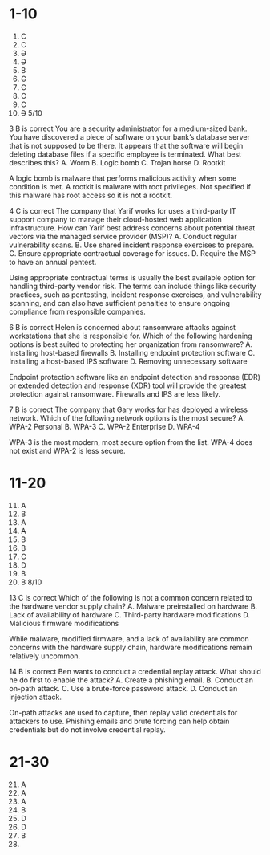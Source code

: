 # 1-10
1. C
2. C
3. ~~D~~
4. ~~D~~
5. B
6. ~~C~~
7. ~~C~~
8. C
9. C
10. ~~D~~
5/10

3 B is correct
You are a security administrator for a medium-sized bank. You have discovered a piece of
software on your bank’s database server that is not supposed to be there. It appears that the software will begin deleting database files if a specific employee is terminated. What best
describes this?
A. Worm
B. Logic bomb
C. Trojan horse
D. Rootkit

A logic bomb is malware that performs malicious activity when some condition is met. A rootkit is malware with root privileges. Not specified if this malware has root access so it is not a rootkit.

4 C is correct
The company that Yarif works for uses a third-party IT support company to manage their
cloud-hosted web application infrastructure. How can Yarif best address concerns about
potential threat vectors via the managed service provider (MSP)?
A. Conduct regular vulnerability scans.
B. Use shared incident response exercises to prepare.
C. Ensure appropriate contractual coverage for issues.
D. Require the MSP to have an annual pentest.

Using appropriate contractual terms is usually the best available option for handling third-party vendor risk. The terms can include things like security practices, such as pentesting, incident response exercises, and vulnerability scanning, and can also have sufficient penalties to ensure ongoing compliance from responsible companies.

6 B is correct
Helen is concerned about ransomware attacks against workstations that she is responsible for. Which of the following hardening options is best suited to protecting her organization from ransomware?
A. Installing host-based firewalls
B. Installing endpoint protection software
C. Installing a host-based IPS software
D. Removing unnecessary software

Endpoint protection software like an endpoint detection and response (EDR) or extended detection and response (XDR) tool will provide the greatest protection against ransomware. Firewalls and IPS are less likely.

7 B is correct
The company that Gary works for has deployed a wireless network. Which of the following network options is the most secure?
A. WPA-2 Personal
B. WPA-3
C. WPA-2 Enterprise
D. WPA-4

WPA-3 is the most modern, most secure option from the list. WPA-4 does not exist and WPA-2 is less secure.

# 11-20
11. A
12. B
13. ~~A~~
14. ~~A~~
15. B
16. B
17. C
18. D
19. B
20. B
8/10

13 C is correct
Which of the following is not a common concern related to the hardware vendor
supply chain?
A. Malware preinstalled on hardware
B. Lack of availability of hardware
C. Third-party hardware modifications
D. Malicious firmware modifications

While malware, modified firmware, and a lack of availability are common concerns with the hardware supply chain, hardware modifications remain relatively uncommon.

14 B is correct
Ben wants to conduct a credential replay attack. What should he do first to enable
the attack?
A. Create a phishing email.
B. Conduct an on-path attack.
C. Use a brute-force password attack.
D. Conduct an injection attack.

On-path attacks are used to capture, then replay valid credentials for attackers to use. Phishing emails and brute forcing can help obtain credentials but do not involve credential replay.

# 21-30
21. A
22. A
23. A
24. B
25. D
26. D
27. B
28. 
